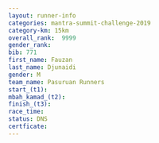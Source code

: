```yaml
---
layout: runner-info 
categories: mantra-summit-challenge-2019 
category-km: 15km 
overall_rank:  9999
gender_rank: 
bib: 771
first_name: Fauzan
last_name: Djunaidi
gender: M
team_name: Pasuruan Runners
start_(t1): 
mbah_kamad_(t2): 
finish_(t3): 
race_time: 
status: DNS
certficate: 
---
```

